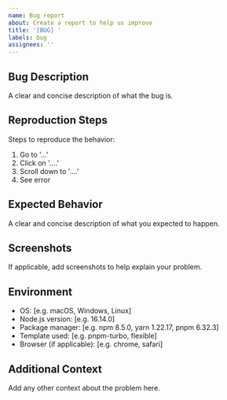 ```yaml
---
name: Bug report
about: Create a report to help us improve
title: '[BUG] '
labels: bug
assignees: ''
---
```


## Bug Description
A clear and concise description of what the bug is.

## Reproduction Steps
Steps to reproduce the behavior:
1. Go to '...'
2. Click on '....'
3. Scroll down to '....'
4. See error

## Expected Behavior
A clear and concise description of what you expected to happen.

## Screenshots
If applicable, add screenshots to help explain your problem.

## Environment
- OS: [e.g. macOS, Windows, Linux]
- Node.js version: [e.g. 16.14.0]
- Package manager: [e.g. npm 8.5.0, yarn 1.22.17, pnpm 6.32.3]
- Template used: [e.g. pnpm-turbo, flexible]
- Browser (if applicable): [e.g. chrome, safari]

## Additional Context
Add any other context about the problem here.
